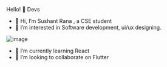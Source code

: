 Hello! 👋 Devs

- 👋 Hi, I’m Sushant Rana , a CSE student 
- 👀 I’m interested in Software development, ui/ux designing.


![image](https://user-images.githubusercontent.com/72162100/116417085-96788000-a858-11eb-8972-15ef600129f7.png)


- 🌱 I’m currently learning React
- 💞️ I’m looking to collaborate on Flutter
<!---
IndeedTheRoyale/IndeedTheRoyale is a ✨ special ✨ repository because its `README.md` (this file) appears on your GitHub profile.
You can click the Preview link to take a look at your changes.
--->
